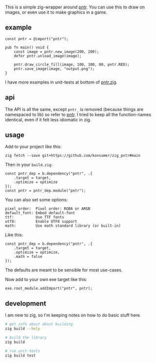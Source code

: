 This is a simple zig-wrapper around [pntr](https://github.com/robloach/pntr). You can use this to draw on images, or even use it to make graphics in a game.

## example

```zig
const pntr = @import("pntr");

pub fn main() void {
    const image = pntr.new_image(200, 200);
    defer pntr.unload_image(image);

    pntr.draw_circle_fill(image, 100, 100, 80, pntr.RED);
    pntr.save_image(image, "output.png");
}
```

I have more examples in unit-tests at bottom of [pntr.zig](src/pntr.zig).


## api

The API is all the same, except `pntr_` is removed (because things are namespaced to lib) so refer to [pntr](https://github.com/robloach/pntr?tab=readme-ov-file#functions). I tried to keep all the function-names identical, even if it felt less idiomatic in zig.


## usage

Add to your project like this:

```
zig fetch --save git+https://github.com/konsumer/zig_pntr#main
```

Then in your `build.zig`:

```zig
const pntr_dep = b.dependency("pntr", .{
    .target = target,
    .optimize = optimize
});
const pntr = pntr_dep.module("pntr");
```

You can also set some options:

```
pixel_order:  Pixel order: RGBA or ARGB
default_font: Embed default-font
ttf:          Use TTF fonts
utf8:         Enable UTF8 support
math:         Use math standard library (or built-in)
```

Like this:

```zig
const pntr_dep = b.dependency("pntr", .{
	.target = target,
	.optimize = optimize,
	.math = false
});
```

The defaults are meant to be sensible for most use-cases.


Now add to your own exe target like this:

```zig
exe.root_module.addImport("pntr", pntr);
```


## development

I am new to zig, so I'm keeping notes on how to do basic stuff here.

```bash
# get info about about building
zig build --help

# build the library
zig build

# run unit-tests
zig build test
```
